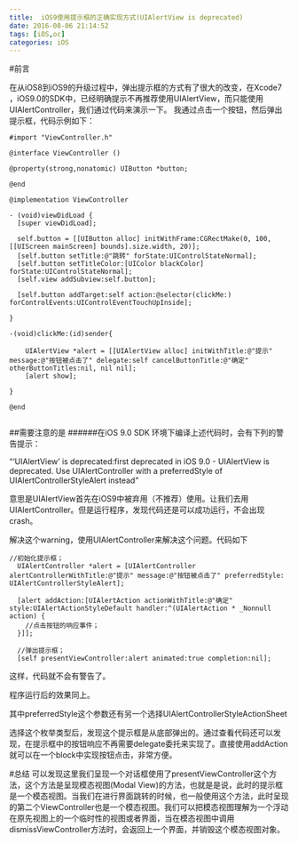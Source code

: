 ```yaml
---
title:  iOS9使用提示框的正确实现方式(UIAlertView is deprecated)
date: 2016-08-06 21:14:52
tags: [iOS,oc]
categories: iOS
---
```

#前言

在从iOS8到iOS9的升级过程中，弹出提示框的方式有了很大的改变，在Xcode7 ，iOS9.0的SDK中，已经明确提示不再推荐使用UIAlertView，而只能使用UIAlertController，我们通过代码来演示一下。
我通过点击一个按钮，然后弹出提示框，代码示例如下：

<!-- more -->
```
#import "ViewController.h"  

@interface ViewController ()  

@property(strong,nonatomic) UIButton *button;  

@end  

@implementation ViewController  

- (void)viewDidLoad {  
  [super viewDidLoad];  

  self.button = [[UIButton alloc] initWithFrame:CGRectMake(0, 100, [[UIScreen mainScreen] bounds].size.width, 20)];  
  [self.button setTitle:@"跳转" forState:UIControlStateNormal];  
  [self.button setTitleColor:[UIColor blackColor] forState:UIControlStateNormal];  
  [self.view addSubview:self.button];  

  [self.button addTarget:self action:@selector(clickMe:) forControlEvents:UIControlEventTouchUpInside];  

}  

-(void)clickMe:(id)sender{  

    UIAlertView *alert = [[UIAlertView alloc] initWithTitle:@"提示" message:@"按钮被点击了" delegate:self cancelButtonTitle:@"确定" otherButtonTitles:nil, nil nil];  
    [alert show];  

}  

@end  


```

##需要注意的是
######在iOS 9.0 SDK 环境下编译上述代码时，会有下列的警告提示：

“‘UIAlertView’ is deprecated:first deprecated in iOS 9.0 - UIAlertView is deprecated. Use UIAlertController with a preferredStyle of UIAlertControllerStyleAlert instead”

意思是UIAlertView首先在iOS9中被弃用（不推荐）使用。让我们去用UIAlertController。但是运行程序，发现代码还是可以成功运行，不会出现crash。

解决这个warning，使用UIAlertController来解决这个问题。代码如下

```
//初始化提示框；  
  UIAlertController *alert = [UIAlertController alertControllerWithTitle:@"提示" message:@"按钮被点击了" preferredStyle:  UIAlertControllerStyleAlert];  

  [alert addAction:[UIAlertAction actionWithTitle:@"确定" style:UIAlertActionStyleDefault handler:^(UIAlertAction * _Nonnull action) {  
    //点击按钮的响应事件；  
  }]];  

  //弹出提示框；  
  [self presentViewController:alert animated:true completion:nil];  

```
这样，代码就不会有警告了。

程序运行后的效果同上。  

其中preferredStyle这个参数还有另一个选择UIAlertControllerStyleActionSheet

选择这个枚举类型后，发现这个提示框是从底部弹出的。通过查看代码还可以发现，在提示框中的按钮响应不再需要delegate委托来实现了。直接使用addAction就可以在一个block中实现按钮点击，非常方便。

#总结
可以发现这里我们呈现一个对话框使用了presentViewController这个方法，这个方法是呈现模态视图(Modal View)的方法，也就是是说，此时的提示框是一个模态视图。当我们在进行界面跳转的时候，也一般使用这个方法，此时呈现的第二个ViewController也是一个模态视图。我们可以把模态视图理解为一个浮动在原先视图上的一个临时性的视图或者界面，当在模态视图中调用dismissViewController方法时，会返回上一个界面，并销毁这个模态视图对象。
